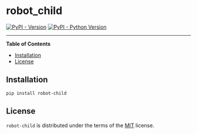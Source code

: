 # robot_child

[![PyPI - Version](https://img.shields.io/pypi/v/robot-child.svg)](https://pypi.org/project/robot-child)
[![PyPI - Python Version](https://img.shields.io/pypi/pyversions/robot-child.svg)](https://pypi.org/project/robot-child)

-----

**Table of Contents**

- [Installation](#installation)
- [License](#license)

## Installation

```console
pip install robot-child
```

## License

`robot-child` is distributed under the terms of the [MIT](https://spdx.org/licenses/MIT.html) license.

